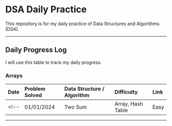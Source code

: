 # DSA Daily Practice

This repository is for my daily practice of Data Structures and Algorithms (DSA).

---

## Daily Progress Log

I will use this table to track my daily progress.

### Arrays

| Date | Problem Solved | Data Structure / Algorithm | Difficulty | Link |
| :--- | :--- | :--- | :--- | :--- |
<!-- | 01/01/2024 | Two Sum | Array, Hash Table | Easy | [LeetCode](https://leetcode.com/problems/two-sum/) | -->


---
